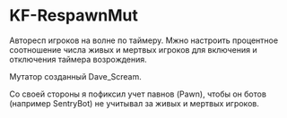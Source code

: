 # KF-RespawnMut
Авторесп игроков на волне по таймеру. Мжно настроить процентное соотношение числа живых и мертвых игроков для включения и отключения таймера возрождения.

Мутатор созданный Dave_Scream.

Со своей стороны я пофиксил учет павнов (Pawn), чтобы он ботов (например SentryBot) не учитывал за живых и мертвых игроков.
